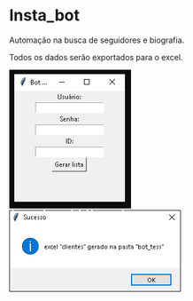 # Insta_bot
Automação na busca de seguidores e biografia.

Todos os dados serão exportados para o excel.

<img src = "https://github.com/Thiagorost/Insta_bot/blob/master/bot_tess/apresenta%C3%A7%C3%A3o.PNG">

<img src = "https://github.com/Thiagorost/Insta_bot/blob/master/bot_tess/apresenta%C3%A7%C3%A3o_2.PNG">
